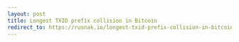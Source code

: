```yaml
---
layout: post
title: Longest TXID prefix collision in Bitcoin
redirect_to: https://rusnak.io/longest-txid-prefix-collision-in-bitcoin/
---
```

